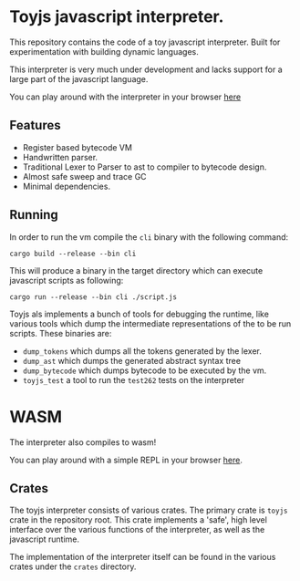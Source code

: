 # Toyjs javascript interpreter.

This repository contains the code of a toy javascript interpreter. 
Built for experimentation with building dynamic languages.

This interpreter is very much under development and lacks support for a large part of the
javascript language.

You can play around with the interpreter in your browser [here](https://delskayn.github.io/toyjs/)

## Features
 - Register based bytecode VM
 - Handwritten parser.
 - Traditional Lexer to Parser to ast to compiler to bytecode design.
 - Almost safe sweep and trace GC 
 - Minimal dependencies.

## Running

In order to run the vm compile the `cli` binary with the following command:
```
cargo build --release --bin cli
```
This will produce a binary in the target directory which can execute javascript scripts as following:
```
cargo run --release --bin cli ./script.js 
```

Toyjs als implements a bunch of tools for debugging the runtime, like various tools which dump the
intermediate representations of the to be run scripts.
These binaries are:
 - `dump_tokens` which dumps all the tokens generated by the lexer.
 - `dump_ast` which dumps the generated abstract syntax tree
 - `dump_bytecode` which dumps bytecode to be executed by the vm.
 - `toyjs_test` a tool to run the `test262` tests on the interpreter

# WASM
The interpreter also compiles to wasm!

You can play around with a simple REPL in your browser [here](https://delskayn.github.io/toyjs/).

## Crates
The toyjs interpreter consists of various crates.
The primary crate is `toyjs` crate in the repository root.
This crate implements a 'safe', high level interface over the various functions of the interpreter, as well as the javascript runtime.

The implementation of the interpreter itself can be found in the various crates under the `crates` directory.
